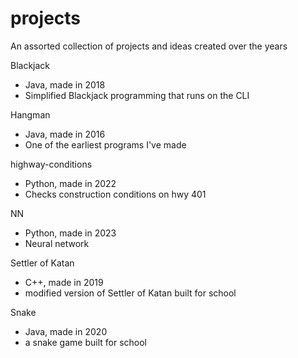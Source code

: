 # projects
An assorted collection of projects and ideas created over the years

Blackjack
- Java, made in 2018
- Simplified Blackjack programming that runs on the CLI

Hangman
- Java, made in 2016
- One of the earliest programs I've made

highway-conditions
- Python, made in 2022
- Checks construction conditions on hwy 401

NN
- Python, made in 2023
- Neural network

Settler of Katan
- C++, made in 2019
- modified version of Settler of Katan built for school

Snake
- Java, made in 2020
- a snake game built for school
